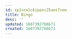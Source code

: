 ```yaml
---
id: xp1scw1c6ippxc25uws7zom
title: Bingo
desc: ''
updated: 1687392766671
created: 1687392766671
---
```

